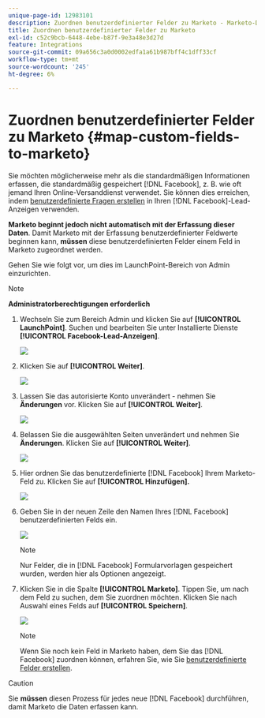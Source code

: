 ```yaml
---
unique-page-id: 12983101
description: Zuordnen benutzerdefinierter Felder zu Marketo - Marketo-Dokumente - Produktdokumentation
title: Zuordnen benutzerdefinierter Felder zu Marketo
exl-id: c52c9bcb-6448-4ebe-b87f-9e3a48e3d27d
feature: Integrations
source-git-commit: 09a656c3a0d0002edfa1a61b987bff4c1dff33cf
workflow-type: tm+mt
source-wordcount: '245'
ht-degree: 6%

---
```


# Zuordnen benutzerdefinierter Felder zu Marketo {#map-custom-fields-to-marketo}

Sie möchten möglicherweise mehr als die standardmäßigen Informationen erfassen, die standardmäßig gespeichert [!DNL Facebook], z. B. wie oft jemand Ihren Online-Versanddienst verwendet. Sie können dies erreichen, indem [benutzerdefinierte Fragen erstellen](https://www.facebook.com/business/help/774623835981457?helpref=uf_permalink) in Ihren [!DNL Facebook]-Lead-Anzeigen verwenden.

**Marketo beginnt jedoch nicht automatisch mit der Erfassung dieser Daten**. Damit Marketo mit der Erfassung benutzerdefinierter Feldwerte beginnen kann, **müssen** diese benutzerdefinierten Felder einem Feld in Marketo zugeordnet werden.

Gehen Sie wie folgt vor, um dies im LaunchPoint-Bereich von Admin einzurichten.

>[!NOTE]
>
>**Administratorberechtigungen erforderlich**

1. Wechseln Sie zum Bereich Admin und klicken Sie auf **[!UICONTROL LaunchPoint]**. Suchen und bearbeiten Sie unter Installierte Dienste **[!UICONTROL Facebook-Lead-Anzeigen]**.

   ![](assets/image2017-10-24-9-3a32-3a16.png)

1. Klicken Sie auf **[!UICONTROL Weiter]**.

   ![](assets/image2017-10-24-14-3a55-3a13.png)

1. Lassen Sie das autorisierte Konto unverändert - nehmen Sie **Änderungen** vor. Klicken Sie auf **[!UICONTROL Weiter]**.

   ![](assets/image2017-10-24-14-3a56-3a48.png)

1. Belassen Sie die ausgewählten Seiten unverändert und nehmen Sie **Änderungen**. Klicken Sie auf **[!UICONTROL Weiter]**.

   ![](assets/image2017-10-24-15-3a0-3a54.png)

1. Hier ordnen Sie das benutzerdefinierte [!DNL Facebook] Ihrem Marketo-Feld zu. Klicken Sie auf **[!UICONTROL Hinzufügen].**

   ![](assets/image2017-10-24-9-3a33-3a49.png)

1. Geben Sie in der neuen Zeile den Namen Ihres [!DNL Facebook] benutzerdefinierten Felds ein.

   ![](assets/image2017-10-24-9-3a37-3a3.png)

   >[!NOTE]
   >
   >Nur Felder, die in [!DNL Facebook] Formularvorlagen gespeichert wurden, werden hier als Optionen angezeigt.

1. Klicken Sie in die Spalte **[!UICONTROL Marketo]**. Tippen Sie, um nach dem Feld zu suchen, dem Sie zuordnen möchten. Klicken Sie nach Auswahl eines Felds auf **[!UICONTROL Speichern]**.

   ![](assets/image2017-10-24-11-3a16-3a42.png)

   >[!NOTE]
   >
   >Wenn Sie noch kein Feld in Marketo haben, dem Sie das [!DNL Facebook] zuordnen können, erfahren Sie, wie Sie [benutzerdefinierte Felder erstellen](/help/marketo/product-docs/administration/field-management/create-a-custom-field-in-marketo.md).

>[!CAUTION]
>
>Sie **müssen** diesen Prozess für jedes neue [!DNL Facebook] durchführen, damit Marketo die Daten erfassen kann.
